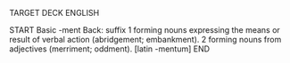 TARGET DECK
ENGLISH

START
Basic
-ment
Back: suffix 1 forming nouns expressing the means or result of verbal action (abridgement; embankment). 2 forming nouns from adjectives (merriment; oddment). [latin -mentum]
END
